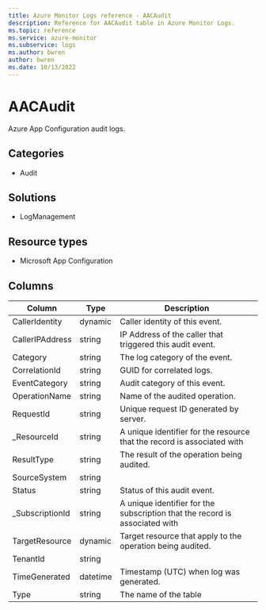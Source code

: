 ```yaml
---
title: Azure Monitor Logs reference - AACAudit
description: Reference for AACAudit table in Azure Monitor Logs.
ms.topic: reference
ms.service: azure-monitor
ms.subservice: logs
ms.author: bwren
author: bwren
ms.date: 10/13/2022
---
```


# AACAudit

 Azure App Configuration audit logs.

## Categories

- Audit
## Solutions

- LogManagement
## Resource types

- Microsoft App Configuration




## Columns

| Column | Type | Description |
| --- | --- | --- |
| CallerIdentity | dynamic | Caller identity of this event. |
| CallerIPAddress | string | IP Address of the caller that triggered this audit event. |
| Category | string | The log category of the event. |
| CorrelationId | string | GUID for correlated logs. |
| EventCategory | string | Audit category of this event. |
| OperationName | string | Name of the audited operation. |
| RequestId | string | Unique request ID generated by server. |
| _ResourceId | string | A unique identifier for the resource that the record is associated with |
| ResultType | string | The result of the operation being audited. |
| SourceSystem | string |  |
| Status | string | Status of this audit event. |
| _SubscriptionId | string | A unique identifier for the subscription that the record is associated with |
| TargetResource | dynamic | Target resource that apply to the operation being audited. |
| TenantId | string |  |
| TimeGenerated | datetime | Timestamp (UTC) when log was generated. |
| Type | string | The name of the table |
